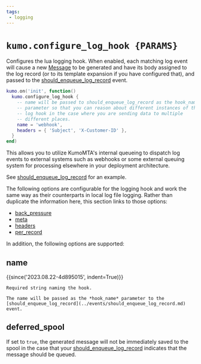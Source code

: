 ```yaml
---
tags:
 - logging
---
```


# `kumo.configure_log_hook {PARAMS}`

Configures the lua logging hook. When enabled, each matching log event will
cause a new [Message](../message/index.md) to be generated and have its body
assigned to the log record (or to its template expansion if you have configured
that), and passed to the
[should_enqueue_log_record](../events/should_enqueue_log_record.md) event.

```lua
kumo.on('init', function()
  kumo.configure_log_hook {
    -- name will be passed to should_enqueue_log_record as the hook_name
    -- parameter so that you can reason about different instances of the
    -- log hook in the case where you are sending data to multiple
    -- different places.
    name = 'webhook',
    headers = { 'Subject', 'X-Customer-ID' },
  }
end)
```

This allows you to utilize KumoMTA's internal queueing to dispatch log events
to external systems such as webhooks or some external queuing system for
processing elsewhere in your deployment architecture.

See [should_enqueue_log_record](../events/should_enqueue_log_record.md) for an example.

The following options are configurable for the logging hook and work the same
way as their counterparts in local log file logging. Rather than duplicate the
information here, this section links to those options:

* [back_pressure](configure_local_logs/back_pressure.md)
* [meta](configure_local_logs/meta.md)
* [headers](configure_local_logs/headers.md)
* [per_record](configure_local_logs/per_record.md)

In addition, the following options are supported:

## name

{{since('2023.08.22-4d895015', indent=True)}}

    Required string naming the hook.

    The name will be passed as the *hook_name* parameter to the
    [should_enqueue_log_record](../events/should_enqueue_log_record.md) event.

## deferred_spool

If set to `true`, the generated message will not be immediately saved to the
spool in the case that your
[should_enqueue_log_record](../events/should_enqueue_log_record.md) indicates
that the message should be queued.
